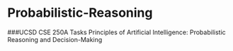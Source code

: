 # Probabilistic-Reasoning

###UCSD CSE 250A Tasks
Principles of Artificial Intelligence: Probabilistic Reasoning and Decision-Making
